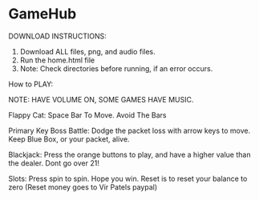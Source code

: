 # GameHub

DOWNLOAD INSTRUCTIONS:
1. Download ALL files, png, and audio files.
2. Run the home.html file
3. Note: Check directories before running, if an error occurs.


How to PLAY:

NOTE: HAVE VOLUME ON, SOME GAMES HAVE MUSIC. 

Flappy Cat: Space Bar To Move. Avoid The Bars

Primary Key Boss Battle: Dodge the packet loss with arrow keys to move. Keep Blue Box, or your packet, alive. 

Blackjack: Press the orange buttons to play, and have a higher value than the dealer. Dont go over 21!

Slots: Press spin to spin. Hope you win. Reset is to reset your balance to zero (Reset money goes to Vir Patels paypal)
